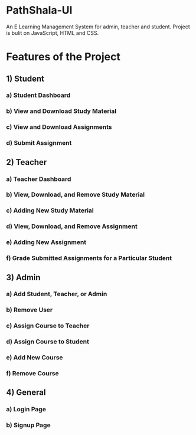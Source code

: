 # PathShala-UI
An E Learning Management System for admin, teacher and student. Project is bulit on JavaScript, HTML and CSS.

# Features of the Project 

## 1) Student
###   a) Student Dashboard
###   b) View and Download Study Material
###   c) View and Download Assignments
###   d) Submit Assignment

## 2) Teacher
###   a) Teacher Dashboard
###   b) View, Download, and Remove Study Material
###   c) Adding New Study Material
###   d) View, Download, and Remove Assignment
###   e) Adding New Assignment
###   f) Grade Submitted Assignments for a Particular Student

## 3) Admin
###   a) Add Student, Teacher, or Admin
###   b) Remove User
###   c) Assign Course to Teacher
###   d) Assign Course to Student
###   e) Add New Course
###   f) Remove Course

## 4) General
###   a) Login Page
###   b) Signup Page
